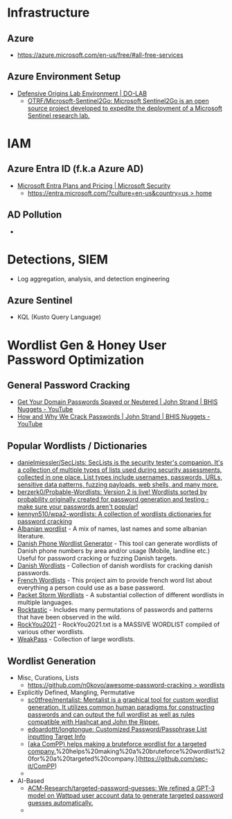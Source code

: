 # Infrastructure

## Azure
- https://azure.microsoft.com/en-us/free/#all-free-services 
## Azure Environment Setup
- [Defensive Origins Lab Environment | DO-LAB](https://www.doazlab.com/) 
	- [OTRF/Microsoft-Sentinel2Go: Microsoft Sentinel2Go is an open source project developed to expedite the deployment of a Microsoft Sentinel research lab.](https://github.com/OTRF/Microsoft-Sentinel2Go) 
# IAM
## Azure Entra ID (f.k.a Azure AD)
- [Microsoft Entra Plans and Pricing | Microsoft Security](https://www.microsoft.com/en-us/security/business/microsoft-entra-pricing) 
	- [https://entra.microsoft.com/?culture=en-us&country=us > home](https://entra.microsoft.com/?culture=en-us&country=us#home) 
## AD Pollution
- 
# Detections, SIEM
- Log aggregation, analysis, and detection engineering
## Azure Sentinel
- KQL (Kusto Query Language)

# Wordlist Gen & Honey User Password Optimization
## General Password Cracking
 - [Get Your Domain Passwords Spayed or Neutered | John Strand | BHIS Nuggets - YouTube](https://www.youtube.com/watch?v=Fy4HODjef2Y&t=12s) 
 - [How and Why We Crack Passwords | John Strand | BHIS Nuggets - YouTube](https://www.youtube.com/watch?v=sERAYCAGTKQ) 
## Popular Wordlists / Dictionaries
- [danielmiessler/SecLists: SecLists is the security tester's companion. It's a collection of multiple types of lists used during security assessments, collected in one place. List types include usernames, passwords, URLs, sensitive data patterns, fuzzing payloads, web shells, and many more.](https://github.com/danielmiessler/SecLists) 
- [berzerk0/Probable-Wordlists: Version 2 is live! Wordlists sorted by probability originally created for password generation and testing - make sure your passwords aren't popular!](https://github.com/berzerk0/Probable-Wordlists) 
- [kennyn510/wpa2-wordlists: A collection of wordlists dictionaries for password cracking](https://github.com/kennyn510/wpa2-wordlists) 
- [Albanian wordlist](https://github.com/its0x08/albanian-wordlist) - A mix of names, last names and some albanian literature.
- [Danish Phone Wordlist Generator](https://github.com/narkopolo/danish_phone_wordlist_generator) - This tool can generate wordlists of Danish phone numbers by area and/or usage (Mobile, landline etc.) Useful for password cracking or fuzzing Danish targets.
- [Danish Wordlists](https://github.com/narkopolo/danish-wordlists) - Collection of danish wordlists for cracking danish passwords.
- [French Wordlists](https://github.com/clem9669/wordlists) - This project aim to provide french word list about everything a person could use as a base password.
- [Packet Storm Wordlists](https://packetstormsecurity.com/Crackers/wordlists/page1/) - A substantial collection of different wordlists in multiple languages.
- [Rocktastic](https://labs.nettitude.com/tools/rocktastic/) - Includes many permutations of passwords and patterns that have been observed in the wild.
- [RockYou2021](https://github.com/ohmybahgosh/RockYou2021.txt) - RockYou2021.txt is a MASSIVE WORDLIST compiled of various other wordlists.
- [WeakPass](https://weakpass.com/) - Collection of large wordlists.
## Wordlist Generation
- Misc, Curations, Lists
	- [https://github.com/n0kovo/awesome-password-cracking > wordlists](https://github.com/n0kovo/awesome-password-cracking#wordlists)
- Explicitly Defined, Mangling, Permutative
	- [sc0tfree/mentalist: Mentalist is a graphical tool for custom wordlist generation. It utilizes common human paradigms for constructing passwords and can output the full wordlist as well as rules compatible with Hashcat and John the Ripper.](https://github.com/sc0tfree/mentalist) 
	- [edoardottt/longtongue: Customized Password/Passphrase List inputting Target Info](https://github.com/edoardottt/longtongue)
	- [[aka ComPP) helps making a bruteforce wordlist for a targeted company.](aka%20ComPP)%20helps%20making%20a%20bruteforce%20wordlist%20for%20a%20targeted%20company.](https://github.com/sec-it/ComPP) 
	- 
- AI-Based
	- [ACM-Research/targeted-password-guesses: We refined a GPT-3 model on Wattpad user account data to generate targeted password guesses automatically.](https://github.com/ACM-Research/targeted-password-guesses) 
	- 
## 